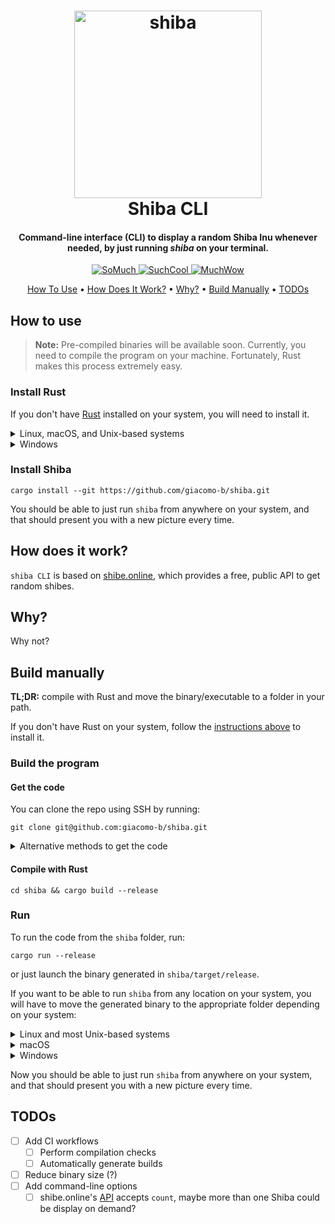 <h1 align="center">
  <a href="https://github.com/giacomo-b/shiba"><img src="https://cdn.shibe.online/shibes/94cb90933e179375608c5c58b3d8658ef136ad3c.jpg" alt="shiba" width="300"></a>
  <br>
  Shiba CLI
</h1>
<h4 align="center">Command-line interface (CLI) to display a random Shiba Inu whenever needed, by just running <em>shiba</em> on your terminal.</h4>
<p align="center">
  <a href="https://github.com/giacomo-b/shiba">
    <img src="https://img.shields.io/badge/SO-MUCH-blue?style=for-the-badge"
         alt="SoMuch">
  </a>
  <a href="https://github.com/giacomo-b/shiba">
    <img src="https://img.shields.io/badge/SUCH-COOL-red?style=for-the-badge"
         alt="SuchCool">
  </a>
  <a href="https://github.com/giacomo-b/shiba">
    <img src="https://img.shields.io/badge/MUCH-WOW-green?style=for-the-badge"
         alt="MuchWow">
  </a>
</p>

<p align="center">
  <a href="#how-to-use">How To Use</a> •
  <a href="#how-does-it-work">How Does It Work?</a> •
  <a href="#why">Why?</a> •
  <a href="#build-manually">Build Manually</a> •
  <a href="#todos">TODOs</a>
</p>

## How to use

> **Note:** Pre-compiled binaries will be available soon. Currently, you need to compile the program on your machine. Fortunately, Rust makes this process extremely easy.

### Install Rust

If you don't have [Rust](https://www.rust-lang.org/) installed on your system, you will need to install it.

<details>
<summary>Linux, macOS, and Unix-based systems</summary>

- Run the following in your terminal

```console
curl --proto '=https' --tlsv1.2 -sSf https://sh.rustup.rs | sh
```
- Follow the on-screen instructions
</details>

<details>
<summary>Windows</summary>

- Download the installer from [here](https://www.rust-lang.org/tools/install)
- Run the installer and follow the on-screen instructions
</details>

### Install Shiba

```console
cargo install --git https://github.com/giacomo-b/shiba.git
```

You should be able to just run `shiba` from anywhere on your system, and that should present you with a new picture every time.

## How does it work?

`shiba CLI` is based on [shibe.online](https://shibe.online/), which provides a free, public API to get random shibes.
  
## Why?

Why not?

## Build manually

**TL;DR:** compile with Rust and move the binary/executable to a folder in your path.

If you don't have Rust on your system, follow the [instructions above](#install-rust) to install it.

### Build the program

#### Get the code
  You can clone the repo using SSH by running:

  ```console
  git clone git@github.com:giacomo-b/shiba.git
  ```
  <details>
  <summary>Alternative methods to get the code</summary>
  
  You may also:
  - Clone using HTTPS

    ```console
    git clone git@github.com:giacomo-b/shiba.git
    ```
  - Download the [zip](https://github.com/giacomo-b/shiba/archive/refs/heads/master.zip).
  </details>

#### Compile with Rust

```console
cd shiba && cargo build --release
```

### Run

To run the code from the `shiba` folder, run:
```console
cargo run --release
```
or just launch the binary generated in `shiba/target/release`.

If you want to be able to run `shiba` from any location on your system, you will have to move the generated binary to the appropriate folder depending on your system:

<details>
<summary>Linux and most Unix-based systems</summary>

- Run the following from within the `shiba` folder
```console
sudo mv ./target/release/shiba /bin/
```
- Restart terminal
</details>

<details>
<summary>macOS</summary>

- Run the following from within the `shiba` folder
```console
sudo mv ./target/release/shiba /usr/local/bin/
```
- Restart terminal
</details>

<details>
<summary>Windows</summary>

- Place `shiba.exe` (found in `shiba/target/release/`) in a directory of your choice (such as `C:\your\path\here\`)
- Run the following:
```console
set PATH=%PATH%;C:\your\path\here\
```
- Restart terminal
</details>

Now you should be able to just run `shiba` from anywhere on your system, and that should present you with a new picture every time.

## TODOs

- [ ] Add CI workflows
  - [ ] Perform compilation checks
  - [ ] Automatically generate builds
- [ ] Reduce binary size (?)
- [ ] Add command-line options
  - [ ] shibe.online's [API](https://shibe.online/) accepts `count`, maybe more than one Shiba could be display on demand?
